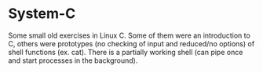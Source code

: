 # System-C

Some small old exercises in Linux C.
Some of them were an introduction to C, others were prototypes (no checking of input and reduced/no options) of shell functions (ex. cat). 
There is a partially working shell (can pipe once and start processes in the background).

